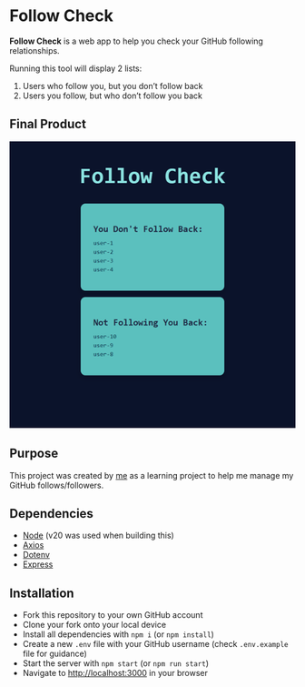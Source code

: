 # Follow Check

**Follow Check** is a web app to help you check your GitHub following relationships.

Running this tool will display 2 lists:
1) Users who follow you, but you don’t follow back
2) Users you follow, but who don’t follow you back

## Final Product

![Follow Check Screenshot](public/readme/Follow_Check_Screenshot.png)

## Purpose

This project was created by [me](https://github.com/kazvee) as a learning project to help me manage my GitHub follows/followers.

## Dependencies

- [Node](https://nodejs.org) (v20 was used when building this)
- [Axios](https://www.npmjs.com/package/axios)
- [Dotenv](https://www.npmjs.com/package/dotenv)
- [Express](https://expressjs.com)

## Installation

- Fork this repository to your own GitHub account
- Clone your fork onto your local device
- Install all dependencies with `npm i` (or `npm install`)
- Create a new `.env` file with your GitHub username (check `.env.example` file for guidance)
- Start the server with `npm start` (or `npm run start`)
- Navigate to [http://localhost:3000](http://localhost:3000/) in your browser
